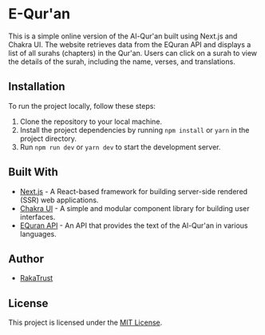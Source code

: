 # E-Qur'an

This is a simple online version of the Al-Qur'an built using Next.js and Chakra UI. The website retrieves data from the EQuran API and displays a list of all surahs (chapters) in the Qur'an. Users can click on a surah to view the details of the surah, including the name, verses, and translations.

## Installation

To run the project locally, follow these steps:

1. Clone the repository to your local machine.
2. Install the project dependencies by running `npm install` or `yarn` in the project directory.
3. Run `npm run dev` or `yarn dev` to start the development server.

## Built With

- [Next.js](https://nextjs.org/) - A React-based framework for building server-side rendered (SSR) web applications.
- [Chakra UI](https://chakra-ui.com/) - A simple and modular component library for building user interfaces.
- [EQuran API](https://equran.id/api) - An API that provides the text of the Al-Qur'an in various languages.

## Author

- [RakaTrust](https://github.com/grizz12)

## License

This project is licensed under the [MIT License](LICENSE).
